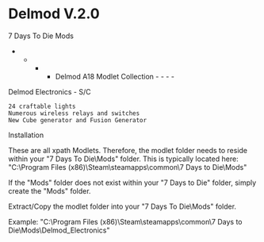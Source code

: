 # Delmod V.2.0
7 Days To Die Mods

- - - - Delmod A18 Modlet Collection - - - - 


Delmod Electronics  -  S/C

	24 craftable lights
	Numerous wireless relays and switches
	New Cube generator and Fusion Generator


Installation

These are all xpath Modlets. Therefore, the modlet folder needs to reside within your "7 Days To Die\Mods" folder. 
This is typically located here: "C:\Program Files (x86)\Steam\steamapps\common\7 Days to Die\Mods"

If the "Mods" folder does not exist within your "7 Days to Die" folder, simply create the "Mods" folder. 

Extract/Copy the modlet folder into your "7 Days To Die\Mods" folder. 

Example: "C:\Program Files (x86)\Steam\steamapps\common\7 Days to Die\Mods\Delmod_Electronics"


